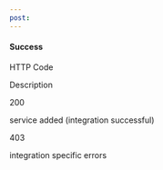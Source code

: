 ```yaml
---
post: 
---
```


#### Success



	

		

			
HTTP Code

			
Description

		

	

	

    

200

service added (integration successful)


    

403

integration specific errors


  





